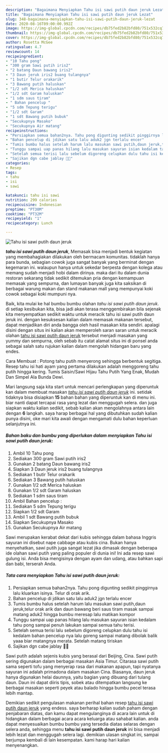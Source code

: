 ```yaml
---
description: "Bagaimana Menyiapkan Tahu isi sawi putih daun jeruk Lezat"
title: "Bagaimana Menyiapkan Tahu isi sawi putih daun jeruk Lezat"
slug: 348-bagaimana-menyiapkan-tahu-isi-sawi-putih-daun-jeruk-lezat
date: 2020-08-16T09:00:00.992Z
image: https://img-global.cpcdn.com/recipes/db75fed2b82bfd80/751x532cq70/tahu-isi-sawi-putih-daun-jeruk-foto-resep-utama.jpg
thumbnail: https://img-global.cpcdn.com/recipes/db75fed2b82bfd80/751x532cq70/tahu-isi-sawi-putih-daun-jeruk-foto-resep-utama.jpg
cover: https://img-global.cpcdn.com/recipes/db75fed2b82bfd80/751x532cq70/tahu-isi-sawi-putih-daun-jeruk-foto-resep-utama.jpg
author: Rosetta McGee
ratingvalue: 4.7
reviewcount: 14
recipeingredient:
- "10 Tahu pong"
- "300 gram Sawi putih iris2"
- "2 batang Daun bawang iris2"
- "3 Daun jeruk iris2 buang tulangnya"
- "1 butir Telur orakarik"
- "3 Bawang putih haluskan"
- "1/2 sdt Merica haluskan"
- "1/2 sdt Garam haluskan"
- "1 sdm saus tiram"
- " Bahan pencelup "
- "5 sdm Tepung terigu"
- "1/2 sdt Garam"
- "1 sdt Bawang putih bubuk"
- "Secukupnya Masako"
- "Secukupnya Air matang"
recipeinstructions:
- "Persiapkan semua bahan2nya. Tahu pong digunting sedikit pinggirnya lalu kluarkan isinya. Telur di orak arik."
- "Bahan pencelup di jdikan satu lalu aduk2 jgn terlalu encer"
- "Tumis bumbu halus setelah harum lalu masukan sawi putih,daun jeruk,telur orak arik dan daun bawang beri saus tiram masak sampai matang aduk2 hingga bumbu meresap lalu matikan kompor"
- "Tunggu sampai uap panas hilang lalu masukan sayuran isian kedalam tahu pong sampai penuh lakukan sampai semua tahu terisi."
- "Setelah semua terisi lalu sebelum digoreng celupkan dulu tahu isi kedalam bahan pencelup nya lalu goreng sampai matang dibolak balik yaaa biar matangnya merata. Setelah matang tiriskan"
- "Sajikan dgn cabe jablay 🤤🤩"
categories:
- Resep
tags:
- tahu
- isi
- sawi

katakunci: tahu isi sawi 
nutrition: 299 calories
recipecuisine: Indonesian
preptime: "PT30M"
cooktime: "PT32M"
recipeyield: "1"
recipecategory: Lunch

---
```



![Tahu isi sawi putih daun jeruk](https://img-global.cpcdn.com/recipes/db75fed2b82bfd80/751x532cq70/tahu-isi-sawi-putih-daun-jeruk-foto-resep-utama.jpg)

<b><i>tahu isi sawi putih daun jeruk</i></b>, Memasak bisa menjadi bentuk kegiatan yang membahagiakan dilakukan oleh bermacam komunitas. tidaklah hanya para bunda, sebagian cowok juga sangat banyak yang berminat dengan kegemaran ini. walaupun hanya untuk sekedar berpesta dengan kolega atau memang sudah menjadi hobi dalam dirinya. maka dari itu dalam dunia restoran sekarang tidak sedikit ditemukan pria dengan kemampuan memasak yang sempurna, dan lumayan banyak juga kita saksikan di berbagai warung makan dan stand makanan mall yang mempunyai koki cowok sebagai koki mumpuni nya.

Baik, kita mulai ke hal bumbu bumbu olahan <i>tahu isi sawi putih daun jeruk</i>. di setiap kesibukan kita, bisa jadi akan terasa menggembirakan bila sejenak kita menyempatkan sedikit waktu untuk meracik tahu isi sawi putih daun jeruk ini. dengan kesuksesan kalian dalam memasak makanan tersebut, dapat menjadikan diri anda bangga oleh hasil masakan kita sendiri. apalagi disini dengan situs ini kalian akan memperoleh saran saran untuk meracik olahan <u>tahu isi sawi putih daun jeruk</u> tersebut menjadi masakan yang yummy dan sempurna, oleh sebab itu catat alamat situs ini di ponsel anda sebagai salah satu rujukan kalian dalam mengolah hidangan baru yang endes.

Cara Membuat : Potong tahu putih menyerong sehingga berbentuk segitiga. Resep tahu isi hati ayam yang pertama dilakukan adalah menggoreng tahu putih hingga kering. Tumis Saisin/Sawi Hijau Tahu Putih Yang Enak, Mudah Dan Simpel Ala Bunda Dewi.


Mari langsung saja kita start untuk mencari perlengkapan yang diperuntuk kan dalam membuat masakan <u><i>tahu isi sawi putih daun jeruk</i></u> ini. setidak tidaknya bisa disiapkan <b>15</b> bahan bahan yang diperuntuk kan di menu ini. biar nanti dapat tercapai rasa yang lezat dan menggugah selera. dan juga siapkan waktu kalian sedikit, sebab kalian akan mengolahnya antara lain dengan <b>6</b> langkah. saya harap berbagai hal yang dibutuhkan sudah kalian punya disini, oke mari kita awali dengan mengamati dulu bahan keperluan selanjutnya ini.

<!--inarticleads1-->

##### Bahan baku dan bumbu yang diperlukan dalam menyiapkan Tahu isi sawi putih daun jeruk:

1. Ambil 10 Tahu pong
1. Sediakan 300 gram Sawi putih iris2
1. Gunakan 2 batang Daun bawang iris2
1. Siapkan 3 Daun jeruk iris2 buang tulangnya
1. Sediakan 1 butir Telur orakarik
1. Sediakan 3 Bawang putih haluskan
1. Gunakan 1/2 sdt Merica haluskan
1. Gunakan 1/2 sdt Garam haluskan
1. Sediakan 1 sdm saus tiram
1. Ambil  Bahan pencelup :
1. Sediakan 5 sdm Tepung terigu
1. Siapkan 1/2 sdt Garam
1. Ambil 1 sdt Bawang putih bubuk
1. Siapkan Secukupnya Masako
1. Gunakan Secukupnya Air matang


Sawi merupakan kerabat dekat dari kubis sehingga dalam bahasa Inggris sayuran ini disebut nape cabbage atau kubis cina. Bukan hanya menyehatkan, sawi putih juga sangat lezat jika dimasak dengan beberapa ide olahan sawi putih yang paling populer di dunia ini! Ini ada resep sawi gulung isi. Anda bisa mengisinya dengan ayam dan udang, atau bahkan sapi dan babi, terserah Anda. 

<!--inarticleads2-->

##### Tata cara menyiapkan Tahu isi sawi putih daun jeruk:

1. Persiapkan semua bahan2nya. Tahu pong digunting sedikit pinggirnya lalu kluarkan isinya. Telur di orak arik.
1. Bahan pencelup di jdikan satu lalu aduk2 jgn terlalu encer
1. Tumis bumbu halus setelah harum lalu masukan sawi putih,daun jeruk,telur orak arik dan daun bawang beri saus tiram masak sampai matang aduk2 hingga bumbu meresap lalu matikan kompor
1. Tunggu sampai uap panas hilang lalu masukan sayuran isian kedalam tahu pong sampai penuh lakukan sampai semua tahu terisi.
1. Setelah semua terisi lalu sebelum digoreng celupkan dulu tahu isi kedalam bahan pencelup nya lalu goreng sampai matang dibolak balik yaaa biar matangnya merata. Setelah matang tiriskan
1. Sajikan dgn cabe jablay 🤤🤩


Sawi putih adalah sejenis kubis yang berasal dari Beijing, Cina. Sawi putih sering digunakan dalam berbagai masakan Asia Timur. Citarasa sawi putih sama seperti tofu yang menyerap rasa dari makanan apapun, tapi nyatanya sayuran ini adalah primadona dalam masakan Cina. Biasanya, daun jeruk hanya digunakan helai daunnya, yaitu bagian yang dibuang dari tulang daun. Daun ini dapat diiris tipis, sobek atau ditempatkan langsung ke berbagai masakan seperti peyek atau balado hingga bumbu pecel terasa lebih mantap. 

Demikian sedikit pengulasan makanan perihal bahan resep <u>tahu isi sawi putih daun jeruk</u> yang endess. saya berharap kalian sudah paham dengan penjabaran diatas, dan kamu dapat mengulanginya di acara lain untuk di hidangkan dalam berbagai acara acara keluarga atau sahabat kalian. anda dapat menyesuaikan bumbu bumbu yang tersedia diatas selaras dengan selera anda, sehingga menu <b>tahu isi sawi putih daun jeruk</b> ini bisa menjadi lebih lezat dan menggugah selera lagi. demikian ulasan singkat ini, sampai berjumpa kembali di lain kesempatan. kami harap hari kalian menyenangkan.
